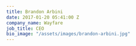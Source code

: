 ```yaml
---
title: Brandon Arbini
date: 2017-01-20 05:41:00 Z
company_name: Wayfare
job_title: CEO
bio_image: "/assets/images/brandon-arbini.jpg"
---
```


